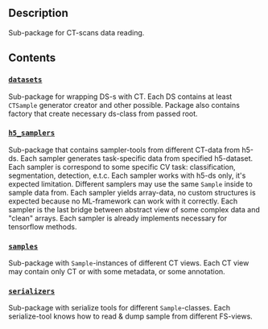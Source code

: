 ## Description

Sub-package for CT-scans data reading.

## Contents

### [`datasets`](datasets)

Sub-package for wrapping DS-s with CT.
Each DS contains at least ``CTSample`` generator creator and other possible.
Package also contains factory that create necessary ds-class from passed root.

### [`h5_samplers`](h5_samplers)

Sub-package that contains sampler-tools from different CT-data from h5-ds.
Each sampler generates task-specific data from specified h5-dataset.
Each sampler is correspond to some specific CV task: classification,
segmentation, detection, e.t.c. Each sampler works with h5-ds only, it's
expected limitation. Different samplers may use the same `Sample` inside to
sample data from. Each sampler yields array-data, no custom structures is
expected because no ML-framework can work with it correctly. Each sampler is
the last bridge between abstract view of some complex data and "clean" arrays.
Each sampler is already implements necessary for tensorflow methods.

### [`samples`](samples)

Sub-package with `Sample`-instances of different CT views.
Each CT view may contain only CT or with some metadata, or some annotation.

### [`serializers`](serializers)

Sub-package with serialize tools for different `Sample`-classes.
Each serialize-tool knows how to read & dump sample from different FS-views.